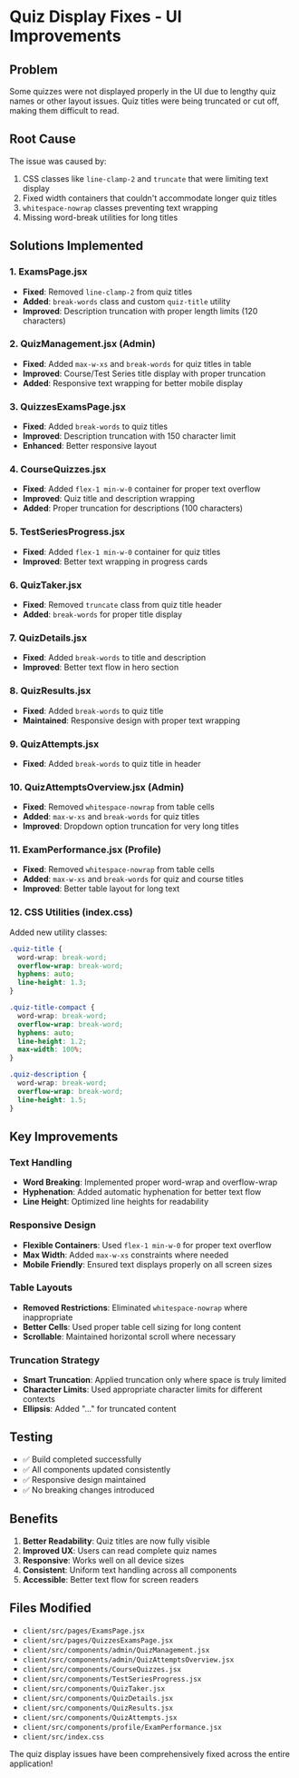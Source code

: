 # Quiz Display Fixes - UI Improvements

## Problem
Some quizzes were not displayed properly in the UI due to lengthy quiz names or other layout issues. Quiz titles were being truncated or cut off, making them difficult to read.

## Root Cause
The issue was caused by:
1. CSS classes like `line-clamp-2` and `truncate` that were limiting text display
2. Fixed width containers that couldn't accommodate longer quiz titles
3. `whitespace-nowrap` classes preventing text wrapping
4. Missing word-break utilities for long titles

## Solutions Implemented

### 1. ExamsPage.jsx
- **Fixed**: Removed `line-clamp-2` from quiz titles
- **Added**: `break-words` class and custom `quiz-title` utility
- **Improved**: Description truncation with proper length limits (120 characters)

### 2. QuizManagement.jsx (Admin)
- **Fixed**: Added `max-w-xs` and `break-words` for quiz titles in table
- **Improved**: Course/Test Series title display with proper truncation
- **Added**: Responsive text wrapping for better mobile display

### 3. QuizzesExamsPage.jsx
- **Fixed**: Added `break-words` to quiz titles
- **Improved**: Description truncation with 150 character limit
- **Enhanced**: Better responsive layout

### 4. CourseQuizzes.jsx
- **Fixed**: Added `flex-1 min-w-0` container for proper text overflow
- **Improved**: Quiz title and description wrapping
- **Added**: Proper truncation for descriptions (100 characters)

### 5. TestSeriesProgress.jsx
- **Fixed**: Added `flex-1 min-w-0` container for quiz titles
- **Improved**: Better text wrapping in progress cards

### 6. QuizTaker.jsx
- **Fixed**: Removed `truncate` class from quiz title header
- **Added**: `break-words` for proper title display

### 7. QuizDetails.jsx
- **Fixed**: Added `break-words` to title and description
- **Improved**: Better text flow in hero section

### 8. QuizResults.jsx
- **Fixed**: Added `break-words` to quiz title
- **Maintained**: Responsive design with proper text wrapping

### 9. QuizAttempts.jsx
- **Fixed**: Added `break-words` to quiz title in header

### 10. QuizAttemptsOverview.jsx (Admin)
- **Fixed**: Removed `whitespace-nowrap` from table cells
- **Added**: `max-w-xs` and `break-words` for quiz titles
- **Improved**: Dropdown option truncation for very long titles

### 11. ExamPerformance.jsx (Profile)
- **Fixed**: Removed `whitespace-nowrap` from table cells
- **Added**: `max-w-xs` and `break-words` for quiz and course titles
- **Improved**: Better table layout for long text

### 12. CSS Utilities (index.css)
Added new utility classes:
```css
.quiz-title {
  word-wrap: break-word;
  overflow-wrap: break-word;
  hyphens: auto;
  line-height: 1.3;
}

.quiz-title-compact {
  word-wrap: break-word;
  overflow-wrap: break-word;
  hyphens: auto;
  line-height: 1.2;
  max-width: 100%;
}

.quiz-description {
  word-wrap: break-word;
  overflow-wrap: break-word;
  line-height: 1.5;
}
```

## Key Improvements

### Text Handling
- **Word Breaking**: Implemented proper word-wrap and overflow-wrap
- **Hyphenation**: Added automatic hyphenation for better text flow
- **Line Height**: Optimized line heights for readability

### Responsive Design
- **Flexible Containers**: Used `flex-1 min-w-0` for proper text overflow
- **Max Width**: Added `max-w-xs` constraints where needed
- **Mobile Friendly**: Ensured text displays properly on all screen sizes

### Table Layouts
- **Removed Restrictions**: Eliminated `whitespace-nowrap` where inappropriate
- **Better Cells**: Used proper table cell sizing for long content
- **Scrollable**: Maintained horizontal scroll where necessary

### Truncation Strategy
- **Smart Truncation**: Applied truncation only where space is truly limited
- **Character Limits**: Used appropriate character limits for different contexts
- **Ellipsis**: Added "..." for truncated content

## Testing
- ✅ Build completed successfully
- ✅ All components updated consistently
- ✅ Responsive design maintained
- ✅ No breaking changes introduced

## Benefits
1. **Better Readability**: Quiz titles are now fully visible
2. **Improved UX**: Users can read complete quiz names
3. **Responsive**: Works well on all device sizes
4. **Consistent**: Uniform text handling across all components
5. **Accessible**: Better text flow for screen readers

## Files Modified
- `client/src/pages/ExamsPage.jsx`
- `client/src/pages/QuizzesExamsPage.jsx`
- `client/src/components/admin/QuizManagement.jsx`
- `client/src/components/admin/QuizAttemptsOverview.jsx`
- `client/src/components/CourseQuizzes.jsx`
- `client/src/components/TestSeriesProgress.jsx`
- `client/src/components/QuizTaker.jsx`
- `client/src/components/QuizDetails.jsx`
- `client/src/components/QuizResults.jsx`
- `client/src/components/QuizAttempts.jsx`
- `client/src/components/profile/ExamPerformance.jsx`
- `client/src/index.css`

The quiz display issues have been comprehensively fixed across the entire application!